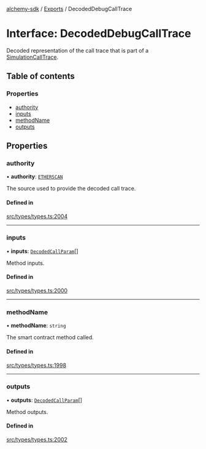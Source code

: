 [alchemy-sdk](../README.md) / [Exports](../modules.md) / DecodedDebugCallTrace

# Interface: DecodedDebugCallTrace

Decoded representation of the call trace that is part of a
[SimulationCallTrace](SimulationCallTrace.md).

## Table of contents

### Properties

- [authority](DecodedDebugCallTrace.md#authority)
- [inputs](DecodedDebugCallTrace.md#inputs)
- [methodName](DecodedDebugCallTrace.md#methodname)
- [outputs](DecodedDebugCallTrace.md#outputs)

## Properties

### authority

• **authority**: [`ETHERSCAN`](../enums/DecodingAuthority.md#etherscan)

The source used to provide the decoded call trace.

#### Defined in

[src/types/types.ts:2004](https://github.com/alchemyplatform/alchemy-sdk-js/blob/e62e5c7/src/types/types.ts#L2004)

___

### inputs

• **inputs**: [`DecodedCallParam`](DecodedCallParam.md)[]

Method inputs.

#### Defined in

[src/types/types.ts:2000](https://github.com/alchemyplatform/alchemy-sdk-js/blob/e62e5c7/src/types/types.ts#L2000)

___

### methodName

• **methodName**: `string`

The smart contract method called.

#### Defined in

[src/types/types.ts:1998](https://github.com/alchemyplatform/alchemy-sdk-js/blob/e62e5c7/src/types/types.ts#L1998)

___

### outputs

• **outputs**: [`DecodedCallParam`](DecodedCallParam.md)[]

Method outputs.

#### Defined in

[src/types/types.ts:2002](https://github.com/alchemyplatform/alchemy-sdk-js/blob/e62e5c7/src/types/types.ts#L2002)
